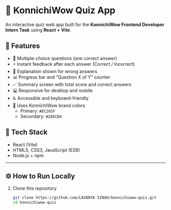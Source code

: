 # 🎯 KonnichiWow Quiz App

An interactive quiz web app built for the **KonnichiWow Frontend Developer Intern Task** using **React + Vite**.



 ## 🌟 Features

- 🧩 Multiple-choice questions (one correct answer)
- ⚡ Instant feedback after each answer (Correct / Incorrect)
- 📘 Explanation shown for wrong answers
- 📊 Progress bar and “Question X of Y” counter
- ✅ Summary screen with total score and correct answers
- 💻 Responsive for desktop and mobile
- ♿ Accessible and keyboard-friendly
- 🎨 Uses KonnichiWow brand colors  
  - Primary: `#EC265F`  
  - Secondary: `#26ECB4`



## 🧠 Tech Stack

- React (Vite)
- HTML5, CSS3, JavaScript (ES6)
- Node.js + npm

---

## ⚙️ How to Run Locally

1. Clone this repository  
   ```bash
   git clone https://github.com/LAVANYA SINGH/konnichiwow-quiz.git
   cd konnichiwow-quiz
